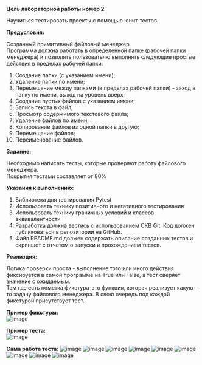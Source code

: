 **Цель лабораторной работы номер 2**

Научиться тестировать проекты с помощью юнит-тестов.


**Предусловия:**

Созданный примитивный файловый менеджер. 
 <br>Программа должна работать в определенной папке (рабочей папки менеджера) и позволять пользователю выполнять следующие простые действия в пределах рабочей папки:</br>
1.	Создание папки (с указанием имени);
2.	Удаление папки по имени;
3.	Перемещение между папками (в пределах рабочей папки) - заход в папку по имени, выход на уровень вверх;
4.	Создание пустых файлов с указанием имени;
5.	Запись текста в файл;
6.	Просмотр содержимого текстового файла;
7.	Удаление файлов по имени;
8.	Копирование файлов из одной папки в другую;
9.	Перемещение файлов;
10.	Переименование файлов.

**Задание:** 

Необходимо написать тесты, которые проверяют работу файлового менеджера.
<br>Покрытия тестами составляет от 80%</br> 

**Указания к выполнению:**
1.	Библиотека для тестирования Pytest
2.	Использовать технику позитивного и негативного тестирования
3.	Использовать технику граничных условий и классов эквивалентности
4.	Разработка должна вестись с использованием СКВ Git. Код должен публиковаться в репозитории на GitHub.
5.	Файл README.md должен содержать описание созданных тестов и скриншот с отчетом о запуски и прохождением тестов.


**Реализция:**

Логика проверки проста - выполнение того или иного действия фиксируется в самой программе на True или False, а тест сверяет значение с ожидаемым.
<br>Там где есть пометка фикстура-это функция, которая реализует какую-то задачу файлового менеджера. В свою очередь под каждой фикстурой присутствует тест.</br>


**Пример фикстуры:**
<br>![image](https://user-images.githubusercontent.com/90782743/146685397-9b750af5-4645-4205-a2c7-62a23c5ccf17.png)</br>


**Пример теста:**
<br>![image](https://user-images.githubusercontent.com/90782743/146685403-7cba564d-cea7-4e31-8d71-2954b4512732.png)</br>


**Сама работа теста:**
![image](https://user-images.githubusercontent.com/75733634/146646409-fd86234d-40a1-4b54-9a9d-395f65051bf9.png)
![image](https://user-images.githubusercontent.com/75733634/146646415-fba52c77-908e-4e5c-8faa-7ef4fc0d8724.png)
![image](https://user-images.githubusercontent.com/75733634/146646421-f9beeb5d-65ed-45ca-aed5-8af609e583f8.png)
![image](https://user-images.githubusercontent.com/75733634/146646429-b94ba47e-1f0a-4fa2-825e-c1b62520f41e.png)
![image](https://user-images.githubusercontent.com/75733634/146646435-66340ff4-e2ea-402f-9144-35d331053701.png)
![image](https://user-images.githubusercontent.com/75733634/146646443-d584c775-93e8-4efd-9321-484e39f7de30.png)
![image](https://user-images.githubusercontent.com/75733634/146646447-b733b3d0-ec47-4393-a20d-77faeda92f40.png)
![image](https://user-images.githubusercontent.com/75733634/146646453-f2017cbd-5a47-4a30-8521-624d532b5a87.png)
![image](https://user-images.githubusercontent.com/75733634/146646460-009a167e-4c8b-4fa7-985a-1d18452d503c.png)



